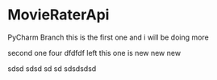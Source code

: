 # MovieRaterApi
PyCharm Branch
this is the first one and i will be doing more

second one
four 
dfdfdf
left this one is new new new

sdsd
sdsd
sd
sd
sdsdsdsd